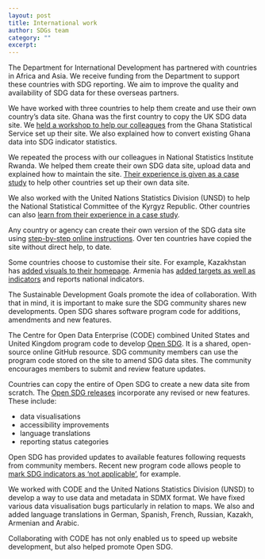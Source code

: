 ```yaml
---
layout: post
title: International work
author: SDGs team
category: ""
excerpt: 
---
```


The Department for International Development has partnered with countries in Africa and Asia. We receive funding from the Department to support these countries with SDG reporting. We aim to improve the quality and availability of SDG data for these overseas partners.

We have worked with three countries to help them create and use their own country’s data site. Ghana was the first country to copy the UK SDG data site. We [held a workshop to help our colleagues](https://blog.ons.gov.uk/2019/01/18/supporting-ghanas-global-goals/) from the Ghana Statistical Service set up their site. We also explained how to convert existing Ghana data into SDG indicator statistics.

We repeated the process with our colleagues in National Statistics Institute Rwanda. We helped them create their own SDG data site, upload data and explained how to maintain the site. [Their experience is given as a case study](https://open-sdg.readthedocs.io/en/latest/case-studies/rwanda/) to help other countries set up their own data site.

We also worked with the United Nations Statistics Division (UNSD) to help the National Statistical Committee of the Kyrgyz Republic. Other countries can also [learn from their experience in a case study](https://open-sdg.readthedocs.io/en/latest/case-studies/kyrgyzstan/).

Any country or agency can create their own version of the SDG data site using [step-by-step online instructions](https://open-sdg.readthedocs.io/en/latest/quick-start/). Over ten countries have copied the site without direct help, to date.

Some countries choose to customise their site. For example, Kazakhstan has [added visuals to their homepage](https://kazstat.github.io/sdg-site-kazstat/). Armenia has [added targets as well as indicators](https://armstat.github.io/sdg-site-armenia/3/) and reports national indicators.

The Sustainable Development Goals promote the idea of collaboration. With that in mind, it is important to make sure the SDG community shares new developments. Open SDG shares software program code for additions, amendments and new features.

The Centre for Open Data Enterprise (CODE) combined United States and United Kingdom program code to develop [Open SDG](https://open-sdg.readthedocs.io/en/latest/). It is a shared, open-source online GitHub resource. SDG community members can use the program code stored on the site to amend SDG data sites. The community encourages members to submit and review feature updates.

Countries can copy the entire of Open SDG to create a new data site from scratch. The [Open SDG releases](https://github.com/open-sdg/open-sdg/releases) incorporate any revised or new features. These include:

* data visualisations
* accessibility improvements
* language translations
* reporting status categories

Open SDG has provided updates to available features following requests from community members. Recent new program code allows people to [mark SDG indicators as ‘not applicable’](https://sustainabledevelopment-rwanda.github.io/sdg-indicators/reporting-status/), for example.

We worked with CODE and the United Nations Statistics Division (UNSD) to develop a way to use data and metadata in SDMX format. We have fixed various data visualisation bugs particularly in relation to maps. We also and added language translations in German, Spanish, French, Russian, Kazakh, Armenian and Arabic.

Collaborating with CODE has not only enabled us to speed up website development, but also helped promote Open SDG. 


